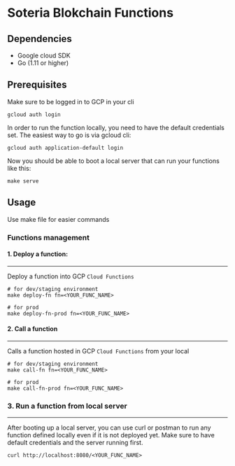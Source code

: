 # Soteria Blokchain Functions

## Dependencies

- Google cloud SDK
- Go (1.11 or higher)

## Prerequisites

Make sure to be logged in to GCP in your cli
```
gcloud auth login
```
In order to run the function locally, you need to have the default credentials set.
The easiest way to go is via gcloud cli:
```
gcloud auth application-default login
```
Now you should be able to boot a local server that can run your functions like this:
```
make serve
```
## Usage

Use make file for easier commands

### Functions management

#### 1. Deploy a function:

------------
Deploy a function into GCP `Cloud Functions`
```
# for dev/staging environment
make deploy-fn fn=<YOUR_FUNC_NAME>

# for prod
make deploy-fn-prod fn=<YOUR_FUNC_NAME>
```
#### 2. Call a function
----------------
Calls a function hosted in GCP `Cloud Functions` from your local
```
# for dev/staging environment
make call-fn fn=<YOUR_FUNC_NAME>

# for prod
make call-fn-prod fn=<YOUR_FUNC_NAME>
```

### 3. Run a function from local server
-----------------
After booting up a local server, you can use curl or postman to run any function defined locally even if it is not deployed yet.
Make sure to have default credentials and the server running first.
```
curl http://localhost:8080/<YOUR_FUNC_NAME>
```

